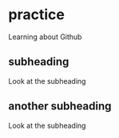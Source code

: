 # practice

Learning about Github

## subheading

Look at the subheading

## another subheading

Look at the subheading
